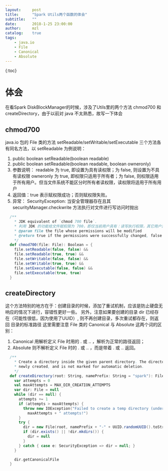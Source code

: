 ```yaml
---
layout:     post
title:      "Spark Utils两个函数的体会"
subtitle:   ""
date:       2018-1-25 23:00:00
author:     mzl
catalog:    true
tags:
    - java.io
    - File
    - Canonical
    - Absolute
---
```


{:toc}
# 体会

在看Spark DiskBlockManager的时候，涉及了Utils里的两个方法 chmod700 和 createDirectory，由于以前对 java 不太熟悉，故写一下体会
## chmod700

java.io 包的 File 类的方法 setReadable/setWritable/setExecutable 三个方法各有同名方法，以 setReadable 为例说明：
1. public boolean setReadable(boolean readable)
2. public boolean setReadable(boolean readable, boolean owneronly)
3. 参数说明：
    readable 为 true, 即设置为具有读权限；为 false, 则设置为不具有读权限
    owneronly 为 true, 即权限只适用于所有者；为 false, 则权限适用于所有用户。但当文件系统不能区分时所有者读权限，读权限将适用于所有用户
4. 返回值：true 表示赋权限成功；否则赋权限失败。
5. 异常：  SecurityException: 当安全管理器存在且其securityManager.checkwrite 方法执行对文件进行写访问时抛出

```scala
  /**
    * JDK equivalent of `chmod 700 file`.  
    * 利用 JDK 的功能给文件赋权限为 700，即仅当前用户具有：读写执行权限，其它用户没有任何权限    
    * @param file the file whose permissions will be modified    
    * @return true if the permissions were successfully changed, false otherwise.    
    */
  def chmod700(file: File): Boolean = {
    file.setReadable(false, false) &&
    file.setReadable(true, true) &&
    file.setWritable(false, false) &&
    file.setWritable(true, true) &&
    file.setExecutable(false, false) &&
    file.setExecutable(true, true)
  }
```

## createDirectory
这个方法特别的地方在于：创建目录的时候，添加了重试机制，应该是防止硬盘无响应的情况下进行，容错性更好一些。
另外，注意如果要创建的目录 dir 已经存在（可能性很低，因为使用了UUID）, 则不再创建目录，多次重试都存在，则返回
目录的标准路径
这里需要注意 File 类的 Canonical 与 Absolute 这两个词的区别：
1. Canonical 用解析定义 File 时用的 . 或 .. ，解析为正常的路径返回；
2. Absolute 则不解析定义 File 时的 . 或 .. ，而是带着 . 或 .. 返回。
   
```scala
  /**
    * Create a directory inside the given parent directory. The directory is guaranteed to be
    * newly created, and is not marked for automatic deletion.
    */
  def createDirectory(root: String, namePrefix: String = "spark"): File = {
    var attempts = 0
    val maxAttempts = MAX_DIR_CREATION_ATTEMPTS
    var dir: File = null
    while (dir == null) {
      attempts += 1
      if (attempts > maxAttempts) {
        throw new IOException("Failed to create a temp directory (under " + root + ") after " +
          maxAttempts + " attempts!")
      }
      try {
        dir = new File(root, namePrefix + "-" + UUID.randomUUID().toString)
        if (dir.exists() || !dir.mkdirs()) {
          dir = null
        }
      } catch { case e: SecurityException => dir = null; }
    }

    dir.getCanonicalFile
  }
```
